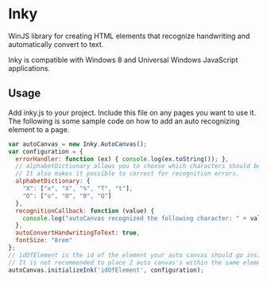 # Inky
WinJS library for creating HTML elements that recognize handwriting and automatically convert to text.

Inky is compatible with Windows 8 and Universal Windows JavaScript applications.

## Usage
Add inky.js to your project. Include this file on any pages you want to use it. The following is some sample code on how to add an auto recognizing element to a page.

```javascript
var autoCanvas = new Inky.AutoCanvas();
var configuration = {
  errorHandler: function (ex) { console.log(ex.toString()); },
  // alphabetDictionary allows you to choose which characters should be recognized.
  // It also makes it possible to correct for recognition errors.
  alphabetDictionary: {
    "X": ["x", "X", "%", "T", "t"],
    "O": ["o", "O", "0", "Q"]
  },
  recognitionCallback: function (value) { 
    console.log("autoCanvas recognized the following character: " + value); 
  },
  autoConvertHandwritingToText: true,
  fontSize: "8rem"
};
// idOfElement is the id of the element your auto canvas should go inside. 
// It is not recommended to place 2 auto canvas's within the same element
autoCanvas.initializeInk('idOfElement', configuration);
```
